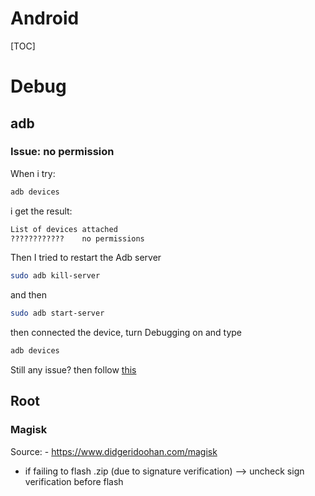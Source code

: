 <h1>Android</h1>

[TOC]


# Debug

## adb

### Issue: no permission

When i try:

```bash
adb devices
```

i get the result:

```bash
List of devices attached 
????????????    no permissions
```

Then I tried to restart the Adb server

```bash
sudo adb kill-server
```

and then

```bash
sudo adb start-server
```

then connected the device, turn Debugging on and type

```bash
adb devices
```

Still any issue? then follow [this](https://askubuntu.com/questions/908306/adb-no-permissions-on-ubuntu-17-04)


## Root

### Magisk

Source:
    - https://www.didgeridoohan.com/magisk

- if failing to flash .zip (due to signature verification) --> uncheck sign verification before flash
